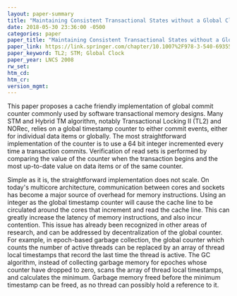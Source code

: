 ```yaml
---
layout: paper-summary
title: "Maintaining Consistent Transactional States without a Global Clock"
date: 2018-05-30 23:36:00 -0500
categories: paper
paper_title: "Maintaining Consistent Transactional States without a Global Clock"
paper_link: https://link.springer.com/chapter/10.1007%2F978-3-540-69355-0_12
paper_keyword: TL2; STM; Global Clock
paper_year: LNCS 2008
rw_set: 
htm_cd: 
htm_cr: 
version_mgmt: 
---
```


This paper proposes a cache friendly implementation of global commit counter commonly
used by software transactional memory designs. Many STM and Hybrid TM algorithm, notably Transactional 
Locking II (TL2) and NORec, relies on a global timestamp counter to either commit events, either 
for individual data items or globally. The most straightforward implementation of the counter is 
to use a 64 bit integer incremented every time a transaction commits. Verification of read 
sets is performed by comparing the value of the counter when the transaction begins and the most up-to-date
value on data items or of the same counter.

Simple as it is, the straightforward implementation does not scale. On today's multicore architecture, 
communication between cores and sockets has become a major source of overhead for memory instructions. Using 
an integer as the global timestamp counter will cause the cache line to be circulated around the cores that
increment and read the cache line. This can greatly increase the latency of memory instructions, and also 
incur contention. This issue has already been recognized in other areas of research, and can be addressed by 
decentralization of the global counter. For example, in epoch-based garbage collection, the global counter which 
counts the number of active threads can be replaced by an array of thread local timestamps that record the last 
time the thread is active. The GC algorithm, instead of collecting garbage memory for epoches whose counter have 
dropped to zero, scans the array of thread local timestamps, and calculates the minimum. Garbage memory freed before
the minimum timestamp can be freed, as no thread can possibly hold a reference to it.

